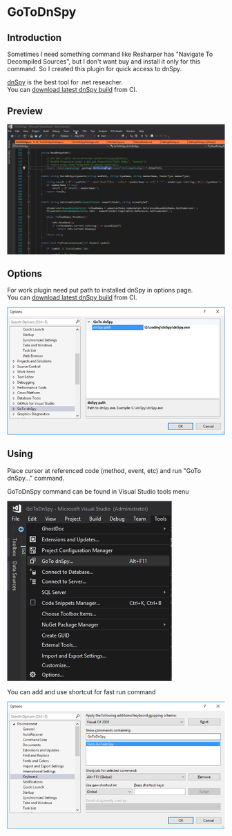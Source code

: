# GoToDnSpy

## Introduction

Sometimes I need something command like Resharper has "Navigate To Decompiled Sources", but I don't want
buy and install it only for this command. So I created this plugin for quick access to dnSpy.

[dnSpy](https://github.com/0xd4d/dnSpy/) is the best tool for .net reseacher.   
You can [download latest dnSpy build](https://ci.appveyor.com/project/0xd4d/dnspy/branch/master/artifacts) from CI.


## Preview

![Using GoToDnSpy](images/preview.gif)


## Options

For work plugin need put path to installed dnSpy in options page.  
You can [download latest dnSpy build](https://ci.appveyor.com/project/0xd4d/dnspy/branch/master/artifacts) from CI.

![Options GoToDnSpy](images/options.png)

## Using

Place cursor at referenced code (method, event, etc) and run "GoTo dnSpy..." command.

GoToDnSpy command can be found in Visual Studio tools menu

![Tools menu with GoTo dnSpy](images/tools_menu.png)

You can add and use shortcut for fast run command 

![Shortcut example](images/shortcut.png)

